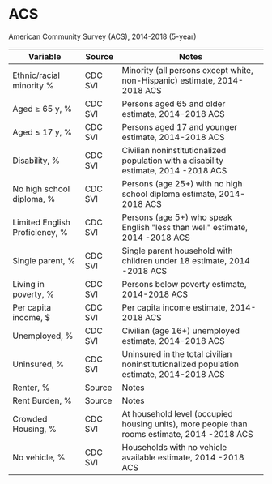 # ACS

American Community Survey (ACS), 2014-2018 (5-year) 

| Variable  | Source  | Notes |
| ------------- | ------------- | ----- |
| Ethnic/racial minority % |  CDC SVI  |  Minority (all persons except white, non-Hispanic) estimate, 2014-2018 ACS |
| Aged ≥ 65 y, %  | CDC SVI  | Persons aged 65 and older estimate, 2014-2018 ACS | 
| Aged ≤ 17 y, % | CDC SVI  | Persons aged 17 and younger estimate, 2014-2018 ACS |
| Disability, %  | CDC SVI  | Civilian noninstitutionalized population with a disability estimate, 2014 -2018 ACS |
| No high school diploma, %  | CDC SVI |Persons (age 25+) with no high school diploma estimate, 2014-2018 ACS |
| Limited English Proficiency, %  | CDC SVI  | Persons (age 5+) who speak English "less than well" estimate, 2014 -2018 ACS|
| Single parent, %  | CDC SVI | Single parent household with children under 18 estimate, 2014 -2018 ACS |
| Living in poverty, %  | CDC SVI  | Persons below poverty estimate, 2014-2018 ACS |
| Per capita income, $  | CDC SVI  | Per capita income estimate, 2014-2018 ACS |
| Unemployed, %  | CDC SVI  | Civilian (age 16+) unemployed estimate, 2014-2018 ACS |
| Uninsured, %  | CDC SVI  | Uninsured in the total civilian noninstitutionalized population estimate, 2014-2018 ACS |
| Renter, %  | Source | Notes |
| Rent Burden, %  |  Source | Notes |
| Crowded Housing, %  |  CDC SVI  | At household level (occupied housing units), more people than rooms estimate, 2014 -2018 ACS |
| No vehicle, %  | CDC SVI | Households with no vehicle available estimate, 2014 -2018 ACS|


